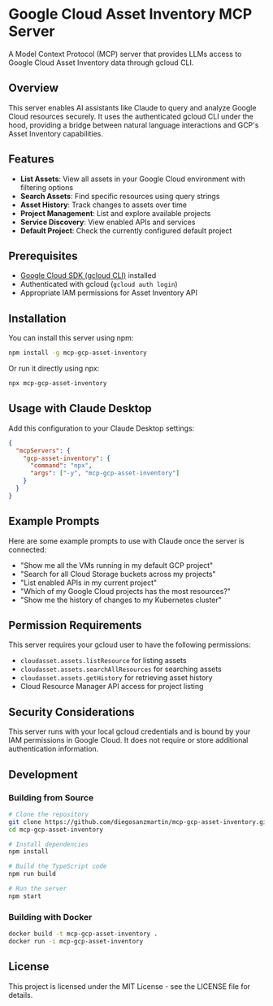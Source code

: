 # Google Cloud Asset Inventory MCP Server

A Model Context Protocol (MCP) server that provides LLMs access to Google Cloud Asset Inventory data through gcloud CLI.

## Overview

This server enables AI assistants like Claude to query and analyze Google Cloud resources securely. It uses the authenticated gcloud CLI under the hood, providing a bridge between natural language interactions and GCP's Asset Inventory capabilities.

## Features

- **List Assets**: View all assets in your Google Cloud environment with filtering options
- **Search Assets**: Find specific resources using query strings
- **Asset History**: Track changes to assets over time
- **Project Management**: List and explore available projects
- **Service Discovery**: View enabled APIs and services 
- **Default Project**: Check the currently configured default project

## Prerequisites

- [Google Cloud SDK (gcloud CLI)](https://cloud.google.com/sdk/docs/install) installed
- Authenticated with gcloud (`gcloud auth login`)
- Appropriate IAM permissions for Asset Inventory API

## Installation

You can install this server using npm:

```bash
npm install -g mcp-gcp-asset-inventory
```

Or run it directly using npx:

```bash
npx mcp-gcp-asset-inventory
```

## Usage with Claude Desktop

Add this configuration to your Claude Desktop settings:

```json
{
  "mcpServers": {
    "gcp-asset-inventory": {
      "command": "npx",
      "args": ["-y", "mcp-gcp-asset-inventory"]
    }
  }
}
```

## Example Prompts

Here are some example prompts to use with Claude once the server is connected:

- "Show me all the VMs running in my default GCP project"
- "Search for all Cloud Storage buckets across my projects"
- "List enabled APIs in my current project"
- "Which of my Google Cloud projects has the most resources?"
- "Show me the history of changes to my Kubernetes cluster"

## Permission Requirements

This server requires your gcloud user to have the following permissions:

- `cloudasset.assets.listResource` for listing assets
- `cloudasset.assets.searchAllResources` for searching assets
- `cloudasset.assets.getHistory` for retrieving asset history
- Cloud Resource Manager API access for project listing

## Security Considerations

This server runs with your local gcloud credentials and is bound by your IAM permissions in Google Cloud. It does not require or store additional authentication information.

## Development

### Building from Source

```bash
# Clone the repository
git clone https://github.com/diegosanzmartin/mcp-gcp-asset-inventory.git
cd mcp-gcp-asset-inventory

# Install dependencies
npm install

# Build the TypeScript code
npm run build

# Run the server
npm start
```

### Building with Docker

```bash
docker build -t mcp-gcp-asset-inventory .
docker run -i mcp-gcp-asset-inventory
```

## License

This project is licensed under the MIT License - see the LICENSE file for details.
